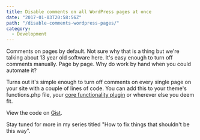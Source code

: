 ```yaml
---
title: Disable comments on all WordPress pages at once
date: "2017-01-03T20:58:56Z"
path: "/disable-comments-wordpress-pages/"
category:
  - Development
---
```

Comments on pages by default. Not sure why that is a thing but we're talking about 13 year old software here. It's easy enough to turn off comments manually. Page by page. Why do work by hand when you could automate it?

Turns out it's simple enough to turn off comments on every single page on your site with a couple of lines of code. You can add this to your theme's functions.php file, your [core functionality plugin](http://www.billerickson.net/core-functionality-plugin/) or wherever else you deem fit.

<div class="oembed-gist">
  <noscript>
    View the code on <a href="https://gist.github.com/channeleaton/c22f58e2408ac683f039e119a7712acd">Gist</a>.
  </noscript>
</div>

Stay tuned for more in my series titled "How to fix things that shouldn't be this way".